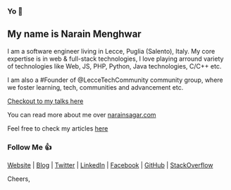 ### Yo 👋

## My name is Narain Menghwar 

I am a software engineer living in Lecce, Puglia (Salento), Italy. My core expertise is in web & full-stack technologies, I love playing arround variety of technologies like Web, JS, PHP, Python, Java technologies, C/C++ etc.

I am also a #Founder of @LecceTechCommunity community group, where we foster learning, tech, communities and advancement etc.

[Checkout to my talks here](https://www.youtube.com/playlist?list=PLFld3mk5ceA491_BvFezzofF20BOtxBwI)

You can read more about me over [narainsagar.com](https://narainsagar.com)

Feel free to check my articles [here](https://narainsagar.com/blog)

### Follow Me 👍

[Website](https://narainsagar.com) | 
[Blog](https://narainsagar.com/blog) | 
[Twitter](https://twitter.com/narainsagar) | 
[LinkedIn](https://www.linkedin.com/in/narainsagar) | 
[Facebook](https://facebook.com/NarainSagarPage) | 
[GitHub](https://github.com/narainsagar) | 
[StackOverflow](https://www.stackoverflow.com/users/5228251/narainsagar) 

Cheers,

<!--
**narainsagar/narainsagar** is a ✨ _special_ ✨ repository because its `README.md` (this file) appears on your GitHub profile.

Here are some ideas to get you started:

- 🔭 I’m currently working on ...
- 🌱 I’m currently learning ...
- 👯 I’m looking to collaborate on ...
- 🤔 I’m looking for help with ...
- 💬 Ask me about ...
- 📫 How to reach me: ...
- 😄 Pronouns: ...
- ⚡ Fun fact: ...
- ~ just chill ...
- . ab bachay ki jaan logy kia :-P
-->
